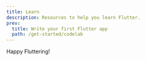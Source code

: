 ```yaml
---
title: Learn
description: Resources to help you learn Flutter.
prev:
  title: Write your first Flutter app
  path: /get-started/codelab
---
```


Happy Fluttering!
